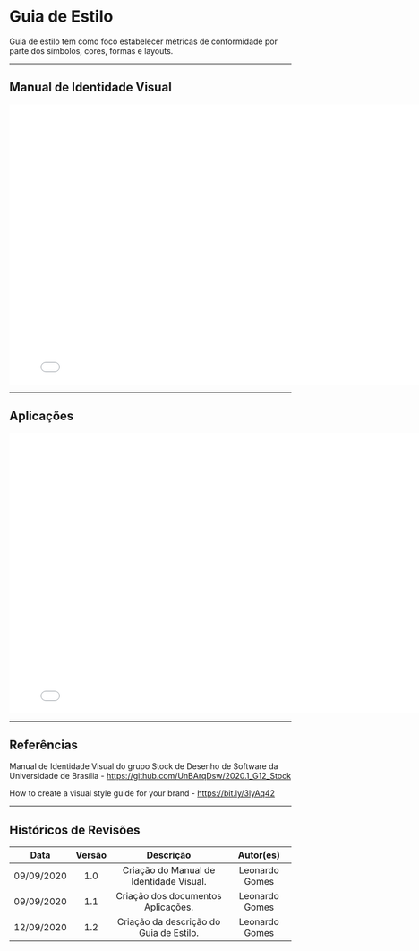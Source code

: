 # Guia de Estilo

Guia de estilo tem como foco estabelecer métricas de conformidade por parte dos símbolos, cores, formas e layouts.

---

## Manual de Identidade Visual

<embed src="./assets/manual_de_identidade_visual.pdf" width="800px" height="500px" />

---

## Aplicações

<embed src="./assets/aplicacoes.pdf" width="800px" height="500px" />

---

## Referências

Manual de Identidade Visual do grupo Stock de Desenho de Software da Universidade de Brasília - https://github.com/UnBArqDsw/2020.1_G12_Stock

How to create a visual style guide for your brand - https://bit.ly/3lyAq42

---

## Históricos de Revisões

|    Data    | Versão |                Descrição                |   Autor(es)    |
| :--------: | :----: | :-------------------------------------: | :------------: |
| 09/09/2020 |  1.0   | Criação do Manual de Identidade Visual. | Leonardo Gomes |
| 09/09/2020 |  1.1   |   Criação dos documentos Aplicações.    | Leonardo Gomes |
| 12/09/2020 |  1.2   | Criação da descrição do Guia de Estilo. | Leonardo Gomes |
